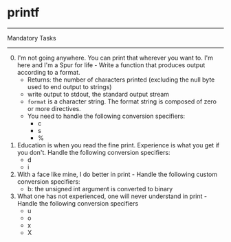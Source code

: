 # printf
***
Mandatory Tasks
***
0. I'm not going anywhere. You can print that wherever you want to. I'm here and I'm a Spur for life - Write a function that produces output according to a format.
    * Returns: the number of characters printed (excluding the null byte used to end output to strings)
    * write output to stdout, the standard output stream
    * `format` is a character string. The format string is composed of zero or more directives. 
    * You need to handle the following conversion specifiers:
        * c
        * s
        * %
1. Education is when you read the fine print. Experience is what you get if you don't. Handle the following conversion specifiers:
    * d
    * i
2. With a face like mine, I do better in print - Handle the following custom conversion specifiers:
    * b: the unsigned int argument is converted to binary
3. What one has not experienced, one will never understand in print - Handle the following conversion specifiers
    * u
    * o
    * x
    * X
